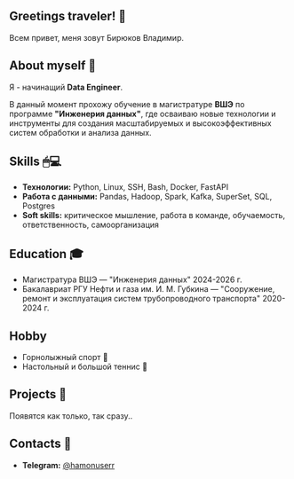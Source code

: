 ## Greetings traveler! 👋
Всем привет, меня зовут Бирюков Владимир.

## About myself 📜
Я - начинащий **Data Engineer**. 

В данный момент прохожу обучение в магистратуре **ВШЭ** по программе **"Инженерия данных"**, где осваиваю новые технологии и инструменты для создания масштабируемых и высокоэффективных систем обработки и анализа данных.

## Skills 🖱💻
- **Технологии:** Python, Linux, SSH, Bash, Docker, FastAPI
- **Работа с данными:** Pandas, Hadoop, Spark, Kafka, SuperSet, SQL, Postgres
- **Soft skills:** критическое мышление, работа в команде, обучаемость, ответственность, самоорганизация

## Education 🎓
- Магистратура ВШЭ — "Инженерия данных" 2024-2026 г.
- Бакалавриат РГУ Нефти и газа им. И. М. Губкина — "Сооружение, ремонт и эксплуатация систем трубопроводного транспорта" 2020-2024 г.

## Hobby
- Горнолыжный спорт 🎿
- Настольный и большой теннис 🎾

## Projects 👾
Появятся как только, так сразу..

## Contacts 📱
- **Telegram:** [@hamonuserr](https://t.me/hamonuserr)
